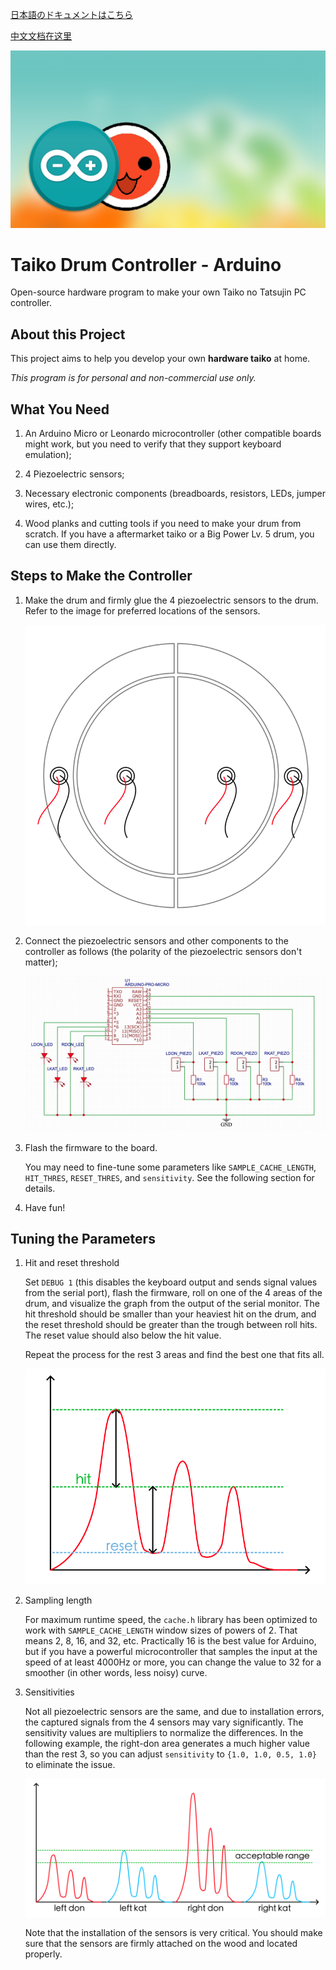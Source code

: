 [日本語のドキュメントはこちら](README_ja-JP.md)

[中文文档在这里](README_zh-CN.md)

![Taiko Drum Controller](./images/banner-taiko.png)

# Taiko Drum Controller - Arduino

Open-source hardware program to make your own Taiko no Tatsujin PC controller.

## About this Project

This project aims to help you develop your own **hardware taiko** at home.

*This program is for personal and non-commercial use only.*

## What You Need

1. An Arduino Micro or Leonardo microcontroller (other compatible boards might work, but you need to verify that they support keyboard emulation);
   
2. 4 Piezoelectric sensors;
   
3. Necessary electronic components (breadboards, resistors, LEDs, jumper wires, etc.);
   
4. Wood planks and cutting tools if you need to make your drum from scratch. If you have a aftermarket taiko or a Big Power Lv. 5 drum, you can use them directly.

## Steps to Make the Controller

1. Make the drum and firmly glue the 4 piezoelectric sensors to the drum. Refer to the image for preferred locations of the sensors.
   
   ![Controller scheme](./images/piezo_locations.png)

2. Connect the piezoelectric sensors and other components to the controller as follows (the polarity of the piezoelectric sensors don't matter);
   
   ![Controller scheme](./images/scheme.png)

3. Flash the firmware to the board.
   
   You may need to fine-tune some parameters like `SAMPLE_CACHE_LENGTH`, `HIT_THRES`, `RESET_THRES`, and `sensitivity`. See the following section for details. 

4. Have fun!

## Tuning the Parameters

1. Hit and reset threshold
   
   Set `DEBUG 1` (this disables the keyboard output and sends signal values from the serial port), flash the firmware, roll on one of the 4 areas of the drum, and visualize the graph from the output of the serial monitor. The hit threshold should be smaller than your heaviest hit on the drum, and the reset threshold should be greater than the trough between roll hits. The reset value should also below the hit value.
   
   Repeat the process for the rest 3 areas and find the best one that fits all.

   ![Controller scheme](./images/tune_hit_reset.png)

2. Sampling length
   
   For maximum runtime speed, the `cache.h` library has been optimized to work with `SAMPLE_CACHE_LENGTH` window sizes of powers of 2. That means 2, 8, 16, and 32, etc. Practically 16 is the best value for Arduino, but if you have a powerful microcontroller that samples the input at the speed of at least 4000Hz or more, you can change the value to 32 for a smoother (in other words, less noisy) curve.

3. Sensitivities
   
   Not all piezoelectric sensors are the same, and due to installation errors, the captured signals from the 4 sensors may vary significantly. The sensitivity values are multipliers to normalize the differences. In the following example, the right-don area generates a much higher value than the rest 3, so you can adjust `sensitivity` to `{1.0, 1.0, 0.5, 1.0}` to eliminate the issue.

   ![Controller scheme](./images/tune_sensitivities.png)

   Note that the installation of the sensors is very critical. You should make sure that the sensors are firmly attached on the wood and located properly.